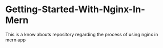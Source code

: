 # Getting-Started-With-Nginx-In-Mern
This is a know abouts repository regarding the process of using nginx in mern app
